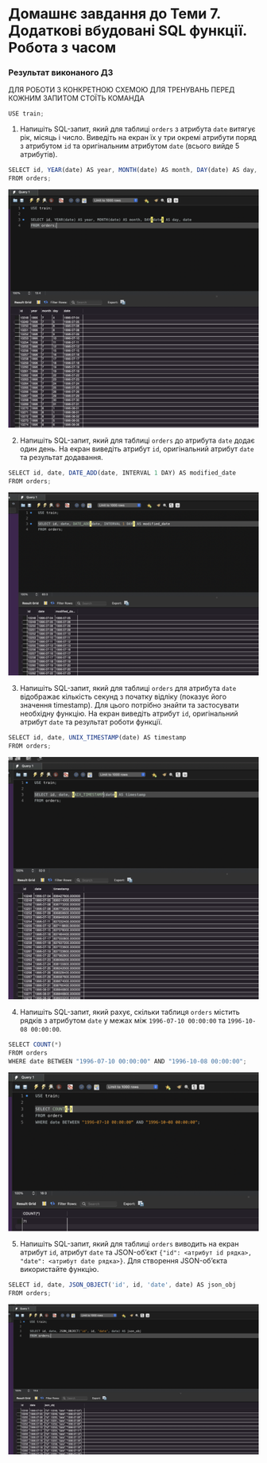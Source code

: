 # Домашнє завдання до Теми 7. Додаткові вбудовані SQL функції. Робота з часом

### Результат виконаного ДЗ

ДЛЯ РОБОТИ З КОНКРЕТНОЮ СХЕМОЮ ДЛЯ ТРЕНУВАНЬ ПЕРЕД КОЖНИМ ЗАПИТОМ СТОЇТЬ КОМАНДА
```js
USE train;
```

1. Напишіть SQL-запит, який для таблиці `orders` з атрибута `date` витягує рік, місяць і число. Виведіть на екран їх у три окремі атрибути поряд з атрибутом `id` та оригінальним атрибутом `date` (всього вийде 5 атрибутів).
```js
SELECT id, YEAR(date) AS year, MONTH(date) AS month, DAY(date) AS day, date
FROM orders;
```
![Results](./p1.png)

2. Напишіть SQL-запит, який для таблиці `orders` до атрибута `date` додає один день. На екран виведіть атрибут `id`, оригінальний атрибут `date` та результат додавання.
```js
SELECT id, date, DATE_ADD(date, INTERVAL 1 DAY) AS modified_date
FROM orders;
```
![Results](./p2.png)

3. Напишіть SQL-запит, який для таблиці `orders` для атрибута `date` відображає кількість секунд з початку відліку (показує його значення timestamp). Для цього потрібно знайти та застосувати необхідну функцію. На екран виведіть атрибут `id`, оригінальний атрибут `date` та результат роботи функції.
```js
SELECT id, date, UNIX_TIMESTAMP(date) AS timestamp
FROM orders;
```
![Results](./p3.png)

4. Напишіть SQL-запит, який рахує, скільки таблиця `orders` містить рядків з атрибутом `date` у межах між `1996-07-10 00:00:00` та `1996-10-08 00:00:00`.
```js
SELECT COUNT(*)
FROM orders
WHERE date BETWEEN "1996-07-10 00:00:00" AND "1996-10-08 00:00:00";
```
![Results](./p4.png)

5. Напишіть SQL-запит, який для таблиці `orders` виводить на екран атрибут `id`, атрибут `date` та JSON-об’єкт `{"id": <атрибут id рядка>, "date": <атрибут date рядка>}`. Для створення JSON-об’єкта використайте функцію.
```js
SELECT id, date, JSON_OBJECT('id', id, 'date', date) AS json_obj
FROM orders;
```
![Results](./p5.png)

